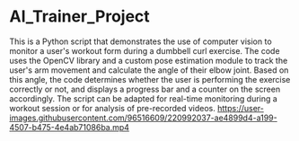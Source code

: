# AI_Trainer_Project
This is a Python script that demonstrates the use of computer vision to monitor a user's workout form during a dumbbell curl exercise. The code uses the OpenCV library and a custom pose estimation module to track the user's arm movement and calculate the angle of their elbow joint. Based on this angle, the code determines whether the user is performing the exercise correctly or not, and displays a progress bar and a counter on the screen accordingly. The script can be adapted for real-time monitoring during a workout session or for analysis of pre-recorded videos.
https://user-images.githubusercontent.com/96516609/220992037-ae4899d4-a199-4507-b475-4e4ab71086ba.mp4
